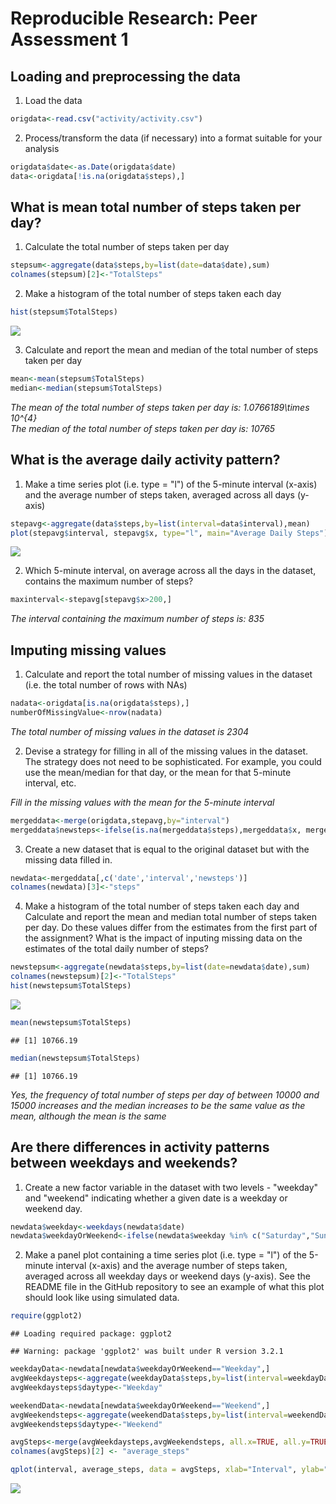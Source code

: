 # Reproducible Research: Peer Assessment 1


## Loading and preprocessing the data
1. Load the data 

```r
origdata<-read.csv("activity/activity.csv")
```
2. Process/transform the data (if necessary) into a format suitable for your analysis

```r
origdata$date<-as.Date(origdata$date)
data<-origdata[!is.na(origdata$steps),]
```
## What is mean total number of steps taken per day?
1. Calculate the total number of steps taken per day

```r
stepsum<-aggregate(data$steps,by=list(date=data$date),sum)
colnames(stepsum)[2]<-"TotalSteps"
```
2. Make a histogram of the total number of steps taken each day

```r
hist(stepsum$TotalSteps)
```

![](PA1_template_files/figure-html/unnamed-chunk-4-1.png) 

3. Calculate and report the mean and median of the total number of steps taken per day

```r
mean<-mean(stepsum$TotalSteps)
median<-median(stepsum$TotalSteps)
```
*The mean of the total number of steps taken per day is: 1.0766189\times 10^{4}*  
*The median of the total number of steps taken per day is: 10765*

## What is the average daily activity pattern?
1. Make a time series plot (i.e. type = "l") of the 5-minute interval (x-axis) and the average number of steps taken, averaged across all days (y-axis)

```r
stepavg<-aggregate(data$steps,by=list(interval=data$interval),mean)
plot(stepavg$interval, stepavg$x, type="l", main="Average Daily Steps")
```

![](PA1_template_files/figure-html/unnamed-chunk-6-1.png) 

2. Which 5-minute interval, on average across all the days in the dataset, contains the maximum number of steps?

```r
maxinterval<-stepavg[stepavg$x>200,]
```
*The interval containing the maximum number of steps is: 835*

## Imputing missing values
1. Calculate and report the total number of missing values in the dataset (i.e. the total number of 
rows with NAs)

```r
nadata<-origdata[is.na(origdata$steps),]
numberOfMissingValue<-nrow(nadata)
```
*The total number of missing values in the dataset is 2304*

2. Devise a strategy for filling in all of the missing values in the dataset. The strategy does not need to be sophisticated. For example, you could use the mean/median for that day, or the mean for that 5-minute interval, etc.

*Fill in the missing values with the mean for the 5-minute interval*

```r
mergeddata<-merge(origdata,stepavg,by="interval")
mergeddata$newsteps<-ifelse(is.na(mergeddata$steps),mergeddata$x, mergeddata$steps)
```

3. Create a new dataset that is equal to the original dataset but with the missing data filled in.

```r
newdata<-mergeddata[,c('date','interval','newsteps')]
colnames(newdata)[3]<-"steps"
```
4. Make a histogram of the total number of steps taken each day and Calculate and report the mean and median total number of steps taken per day. Do these values differ from the estimates from the first part of the assignment? What is the impact of inputing missing data on the estimates of the total daily number of steps?


```r
newstepsum<-aggregate(newdata$steps,by=list(date=newdata$date),sum)
colnames(newstepsum)[2]<-"TotalSteps"
hist(newstepsum$TotalSteps)
```

![](PA1_template_files/figure-html/unnamed-chunk-11-1.png) 

```r
mean(newstepsum$TotalSteps)
```

```
## [1] 10766.19
```

```r
median(newstepsum$TotalSteps)
```

```
## [1] 10766.19
```
*Yes, the frequency of total number of steps per day of between 10000 and 15000 increases and the median increases to be the same value as the mean, although the mean is the same*

## Are there differences in activity patterns between weekdays and weekends?
1. Create a new factor variable in the dataset with two levels - "weekday" and "weekend" indicating whether a given date is a weekday or weekend day.

```r
newdata$weekday<-weekdays(newdata$date)
newdata$weekdayOrWeekend<-ifelse(newdata$weekday %in% c("Saturday","Sunday"),"Weekend", "Weekday")
```

2. Make a panel plot containing a time series plot (i.e. type = "l") of the 5-minute interval (x-axis) and the average number of steps taken, averaged across all weekday days or weekend days (y-axis). See the README file in the GitHub repository to see an example of what this plot should look like using simulated data.


```r
require(ggplot2)
```

```
## Loading required package: ggplot2
```

```
## Warning: package 'ggplot2' was built under R version 3.2.1
```

```r
weekdayData<-newdata[newdata$weekdayOrWeekend=="Weekday",]
avgWeekdaysteps<-aggregate(weekdayData$steps,by=list(interval=weekdayData$interval),mean)
avgWeekdaysteps$daytype<-"Weekday"

weekendData<-newdata[newdata$weekdayOrWeekend=="Weekend",]
avgWeekendsteps<-aggregate(weekendData$steps,by=list(interval=weekendData$interval),mean)
avgWeekendsteps$daytype<-"Weekend"

avgSteps<-merge(avgWeekdaysteps,avgWeekendsteps, all.x=TRUE, all.y=TRUE)
colnames(avgSteps)[2] <- "average_steps"

qplot(interval, average_steps, data = avgSteps, xlab="Interval", ylab="Number of steps") + geom_line()+ facet_grid(daytype~.)
```

![](PA1_template_files/figure-html/unnamed-chunk-13-1.png) 
